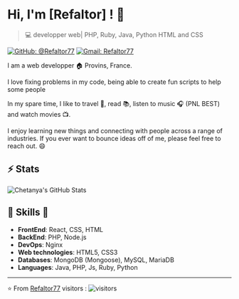 
# Hi, I'm [Refaltor] ! 👋

>  💻 developper web| PHP, Ruby, Java, Python HTML and CSS

[![GitHub: @Refaltor77](https://img.shields.io/github/followers/Refaltor77?label=follow&style=social)](https://github.com/Refaltor77)
[![Gmail: Refaltor77](https://img.shields.io/badge/Gmail-Refaltor77-red)](elysiomartinspro@gmail.com)

I am a web developper :house: Provins, France.

I love fixing problems in my code, being able to create fun scripts to help some people

In my spare time, I like to travel :walking:, read :books:, listen to music :headphones: (PNL BEST) and watch movies :tv:.

I enjoy learning new things and connecting with people across a range of industries. 
If you ever want to bounce ideas off of me, please feel free to reach out. 😄

## ⚡ Stats
![Chetanya's GitHub Stats](https://github-readme-stats.vercel.app/api?username=Refaltor77&hide=["issues"]&show_icons=true)

##  🎉 Skills  🎉
- **FrontEnd**: React, CSS, HTML
- **BackEnd**: PHP, Node.js
- **DevOps**: Nginx
- **Web technologies**: HTML5, CSS3
- **Databases**: MongoDB (Mongoose), MySQL, MariaDB
- **Languages**: Java, PHP, Js, Ruby, Python

---
⭐️ From [Refaltor77](https://github.com/Refaltor77)
visitors : ![visitors](https://visitor-badge.glitch.me/badge?page_id=Refaltor77)
